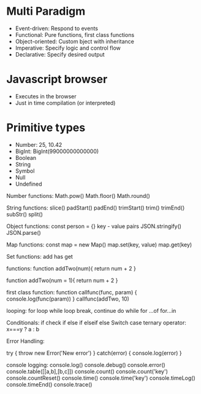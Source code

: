 # Multi Paradigm
- Event-driven: Respond to events
- Functional: Pure functions, first class functions
- Object-oriented: Custom bject with inheritance
- Imperative: Specify logic and control flow
- Declarative: Specify desired output


# Javascript browser
- Executes in the browser
- Just in time compilation (or interpreted)

# Primitive types
- Number: 25, 10.42
- BigInt: BigInt(99000000000000)
- Boolean
- String
- Symbol
- Null
- Undefined

Number functions:
Math.pow()
Math.floor()
Math.round()

String functions:
slice()
padStart()
padEnd()
trimStart()
trim()
trimEnd()
subStr()
split()


Object functions:
const person = {}
key - value pairs
JSON.stringify()
JSON.parse()


Map functions:
const map = new Map()
map.set(key, value)
map.get(key)


Set functions:
add
has 
get

functions:
function addTwo(num){
    return num + 2
}

function addTwo(num = 1){
    return num + 2
}

first class function:
function callfunc(func, param) {
    console.log(func(param))
}
callfunc(addTwo, 10)



looping:
for loop
while loop
break, continue
do while
for ...of
for...in


Conditionals:
if check
if else
if elseif else
Switch case
ternary operator: x===y ? a : b


Error Handling:

try {
    throw new Error('New error')
} catch(error) {
    console.log(error)
}

console logging:
console.log()
console.debug()
console.error()
console.table([[a,b],[b,c]])
console.count()
console.count('key')
console.countReset()
console.time()
console.time('key')
console.timeLog()
console.timeEnd()
console.trace()


